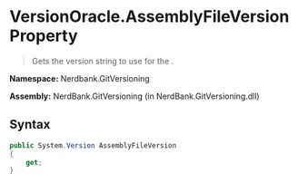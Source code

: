 # VersionOracle.AssemblyFileVersion Property
> Gets the version string to use for the .

**Namespace:** Nerdbank.GitVersioning

**Assembly:** NerdBank.GitVersioning (in NerdBank.GitVersioning.dll)
## Syntax
~~~~csharp
public System.Version AssemblyFileVersion
{
	get;
}
~~~~

